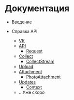 # Документация

* [Введение](introduction.md)

* Справка API
	* [VK](api-reference/vk.md)
	* [API](api-reference/api.md)
		* [Request](api-reference/request.md)
	* [Collect](api-reference/collect.md)
		* [CollectStream](api-reference/collect-stream.md)
	* [Upload](api-reference/upload.md)
	* [Attachment](api-reference/attachments/attachment.md)
		* [PhotoAttachment](api-reference/attachments/photo.md)
	* [Updates](api-reference/updates.md)
		* [Context](api-reference/contexts/context.md)
	* ...Уже скоро
